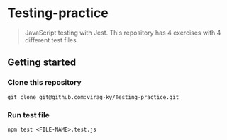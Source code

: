 # Testing-practice
> JavaScript testing with Jest. This repository has 4 exercises with 4 different test files.

## Getting started

### Clone this repository

```
git clone git@github.com:virag-ky/Testing-practice.git
```

### Run test file

```
npm test <FILE-NAME>.test.js
```

